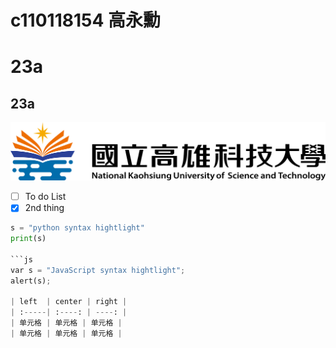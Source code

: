 # c110118154 高永勳
# 23a
## 23a
![NKUST](nkust.png "高科大")
- [ ] To do List
- [x] 2nd thing
```python
s = "python syntax hightlight"
print(s)

```js
var s = "JavaScript syntax hightlight";
alert(s);

| left  | center | right |
| :-----| :----: | ----: |
| 单元格 | 单元格 | 单元格 |
| 单元格 | 单元格 | 单元格 |
